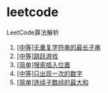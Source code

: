 # leetcode
LeetCode算法解析

1. [[中等]无重复字符串的最长子串](https://github.com/wangmeijian/leetcode/blob/master/docs/1.md)
2. [[中等]跳跃游戏](https://github.com/wangmeijian/leetcode/blob/master/docs/2.md)
3. [[简单]搜索插入位置](https://github.com/wangmeijian/leetcode/blob/master/docs/3.md)
4. [[中等]只出现一次的数字](https://github.com/wangmeijian/leetcode/blob/master/docs/4.md)
5. [[简单]连续子数组的最大和](https://github.com/wangmeijian/leetcode/blob/master/docs/5.md)
